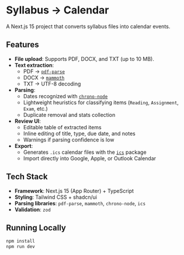 

# Syllabus → Calendar

A Next.js 15 project that converts syllabus files into calendar events.

## Features
- **File upload**: Supports PDF, DOCX, and TXT (up to 10 MB).
- **Text extraction**:  
  - PDF → [`pdf-parse`](https://www.npmjs.com/package/pdf-parse)  
  - DOCX → [`mammoth`](https://www.npmjs.com/package/mammoth)  
  - TXT → UTF-8 decoding
- **Parsing**:
  - Dates recognized with [`chrono-node`](https://www.npmjs.com/package/chrono-node)
  - Lightweight heuristics for classifying items (`Reading`, `Assignment`, `Exam`, etc.)
  - Duplicate removal and stats collection
- **Review UI**:
  - Editable table of extracted items
  - Inline editing of title, type, due date, and notes
  - Warnings if parsing confidence is low
- **Export**:
  - Generates `.ics` calendar files with the [`ics`](https://www.npmjs.com/package/ics) package
  - Import directly into Google, Apple, or Outlook Calendar


## Tech Stack
- **Framework**: Next.js 15 (App Router) + TypeScript
- **Styling**: Tailwind CSS + shadcn/ui
- **Parsing libraries**: `pdf-parse`, `mammoth`, `chrono-node`, `ics`
- **Validation**: `zod`

## Running Locally
```bash
npm install
npm run dev
